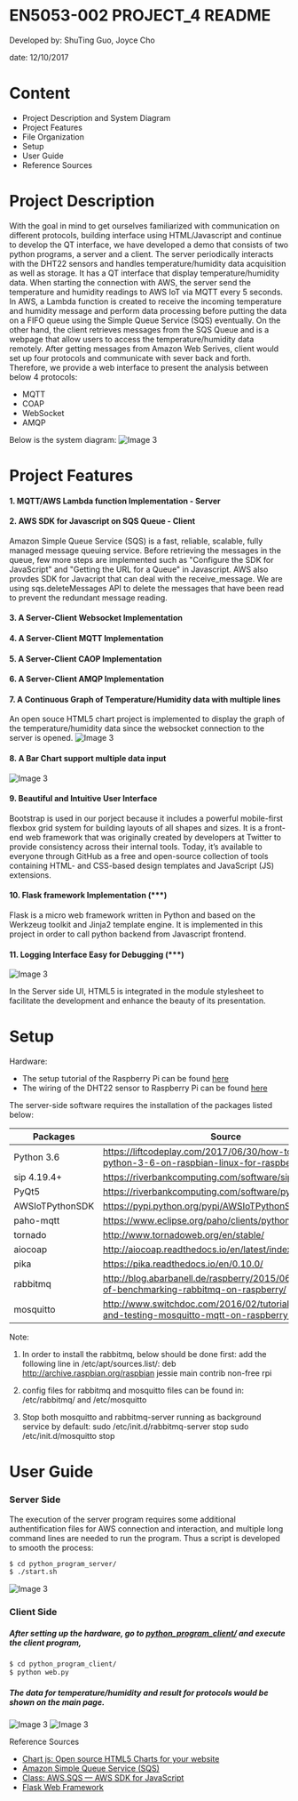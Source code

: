 # EN5053-002 PROJECT_4 README
Developed by: ShuTing Guo, Joyce Cho

date: 12/10/2017

# Content
- Project Description and System Diagram
- Project Features
- File Organization
- Setup
- User Guide
- Reference Sources

# Project Description
With the goal in mind to get ourselves familiarized with communication on different protocols, building interface using HTML/Javascript and continue to develop the QT interface, we have developed a demo that consists of two python programs, a server and a client. The server periodically interacts with the DHT22 sensors and handles temperature/humidity data acquisition as well as storage. It has a QT interface that display temperature/humidity data. When starting the connection with AWS, the server send the temperature and humidity readings to AWS IoT via MQTT every 5 seconds. In AWS, a Lambda function is created to receive the incoming temperature and humidity message and perform data processing before putting the data on a FIFO queue using the Simple Queue Service (SQS) eventually. On the other hand, the client retrieves messages from the SQS Queue and is a webpage that allow users to access the temperature/humidity data remotely. After getting messages from Amazon Web Serives, client would set up four protocols and communicate with sever back and forth. Therefore, we provide a web interface to present the analysis between below 4 protocols:

- MQTT
- COAP
- WebSocket 
- AMQP

Below is the system diagram:
![Image 3](https://github.com/Embedded-Phelps/ECEN5053_002/blob/master/Projects/Project_4/pictures/system_diagram.png)

# Project Features
#### 1. MQTT/AWS Lambda function Implementation - Server
#### 2. AWS SDK for Javascript on SQS Queue - Client
Amazon Simple Queue Service (SQS) is a fast, reliable, scalable, fully managed message queuing service. Before retrieving the messages in the queue, few more steps are implemented such as "Configure the SDK for JavaScript" and "Getting the URL for a Queue" in Javascript. AWS also provdes SDK for Javacript that can deal with the receive_message. We are using sqs.deleteMessages API to delete the messages that have been read to prevent the redundant message reading. 
#### 3. A Server-Client Websocket Implementation
#### 4. A Server-Client MQTT Implementation
#### 5. A Server-Client CAOP Implementation
#### 6. A Server-Client AMQP Implementation
#### 7. A Continuous Graph of Temperature/Humidity data with multiple lines
An open souce HTML5 chart project is implemented to display the graph of the temperature/humidity data since the websocket connection to the server is opened.
![Image 3](https://github.com/Embedded-Phelps/ECEN5053_002/blob/master/Projects/Project_4/pictures/line%20chart.png)
#### 8. A Bar Chart support multiple data input
![Image 3](https://github.com/Embedded-Phelps/ECEN5053_002/blob/master/Projects/Project_4/pictures/bar%20chart.png)
#### 9. Beautiful and Intuitive User Interface 
Bootstrap is used in our porject because it includes a powerful mobile-first flexbox grid system for building layouts of all shapes and sizes. It is a front-end web framework that was originally created by developers at Twitter to provide consistency across their internal tools. Today, it’s available to everyone through GitHub as a free and open-source collection of tools containing HTML- and CSS-based design templates and JavaScript (JS) extensions.
#### 10. Flask framework Implementation (***)
Flask is a micro web framework written in Python and based on the Werkzeug toolkit and Jinja2 template engine. It is implemented in this project in order to call python backend from Javascript frontend. 
#### 11. Logging Interface Easy for Debugging (***)
![Image 3](https://github.com/Embedded-Phelps/ECEN5053_002/blob/master/Projects/Project_4/pictures/log.png)

In the Server side UI, HTML5 is integrated in the module stylesheet to facilitate the development and enhance the beauty of its presentation.

# Setup
Hardware:
* The setup tutorial of the Raspberry Pi can be found [here][s2]
* The wiring of the DHT22 sensor to Raspberry Pi can be found [here][s1]

The server-side software requires the installation of the packages listed below:

| Packages | Source |
| ------ | ------ |
| Python 3.6 | https://liftcodeplay.com/2017/06/30/how-to-install-python-3-6-on-raspbian-linux-for-raspberry-pi/
| sip 4.19.4+ | https://riverbankcomputing.com/software/sip/download
| PyQt5 | https://riverbankcomputing.com/software/pyqt/download5
| AWSIoTPythonSDK | https://pypi.python.org/pypi/AWSIoTPythonSDK/1.0.0
| paho-mqtt | https://www.eclipse.org/paho/clients/python/docs/
| tornado | http://www.tornadoweb.org/en/stable/
| aiocoap | http://aiocoap.readthedocs.io/en/latest/index.html
| pika | https://pika.readthedocs.io/en/0.10.0/
| rabbitmq | http://blog.abarbanell.de/raspberry/2015/06/06/making-of-benchmarking-rabbitmq-on-raspberry/
| mosquitto | http://www.switchdoc.com/2016/02/tutorial-installing-and-testing-mosquitto-mqtt-on-raspberry-pi/

Note:
1. In order to install the rabbitmq, below should be done first:
add the following line in /etc/apt/sources.list/:
deb http://archive.raspbian.org/raspbian jessie main contrib non-free rpi

2. config files for rabbitmq and mosquitto files can be found in: /etc/rabbitmq/ and /etc/mosquitto
3. Stop both mosquitto and rabbitmq-server running as background service by default:
sudo /etc/init.d/rabbitmq-server stop
sudo /etc/init.d/mosquitto stop

# User Guide
### Server Side
The execution of the server program requires some additional authentification files for AWS connection and interaction, and multiple long command lines are needed to run the program. Thus a script is developed to smooth the process:
```sh
$ cd python_program_server/
$ ./start.sh
```
![Image 3](https://github.com/Embedded-Phelps/ECEN5053_002/blob/master/Projects/Project_2/pictures/server_interface.png)
### Client Side
##### After setting up the hardware, go to [python_program_client/] and execute the client program,
```sh
$ cd python_program_client/
$ python web.py
```
##### The data for temperature/humidity and result for protocols would be shown on the main page. 
![Image 3](https://github.com/Embedded-Phelps/ECEN5053_002/blob/master/Projects/Project_4/pictures/data%20display.png)
![Image 3](https://github.com/Embedded-Phelps/ECEN5053_002/blob/master/Projects/Project_4/pictures/protocol%20test.png)

Reference Sources
* [Chart js: Open source HTML5 Charts for your website][rs1]
* [Amazon Simple Queue Service (SQS)][rs2]
* [Class: AWS.SQS — AWS SDK for JavaScript][rs3]
* [Flask Web Framework][rs4]


[rs1]:https://www.google.com/url?sa=t&rct=j&q=&esrc=s&source=web&cd=1&cad=rja&uact=8&ved=0ahUKEwiysbWF5oTXAhUG5YMKHUQWBlkQFggnMAA&url=http%3A%2F%2Fwww.chartjs.org%2F&usg=AOvVaw2iuT1ijbo1ACXx1QYv3q-r
[rs2]:https://aws.amazon.com/tw/sqs/
[rs3]:http://docs.aws.amazon.com/AWSJavaScriptSDK/latest/AWS/SQS.html
[rs4]:http://flask.pocoo.org/
[t1]:http://www.tornadoweb.org/en/stable/
[python_program_client/]:https://github.com/Embedded-Phelps/ECEN5053_002/tree/master/Projects/Project_2/python_program_client
[python_program_server/]:https://github.com/Embedded-Phelps/ECEN5053_002/tree/master/Projects/Project_2/python_program_server
[database_login/]:https://github.com/Embedded-Phelps/ECEN5053_002/tree/master/Projects/Project_2/database_login
[s1]:https://learn.adafruit.com/dht-humidity-sensing-on-raspberry-pi-with-gdocs-logging/software-install-updated
[s2]:https://www.raspberrypi.org/help/
